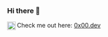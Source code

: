 ###  Hi there 👋

<img align="left" width="20" height="20" src="https://us-central1-gh-img.cloudfunctions.net/getImage?id=0agpz">Check me out here: [0x00.dev](https://0x00.dev)
<!--
**braeden/braeden** is a ✨ _special_ ✨ repository because its `README.md` (this file) appears on your GitHub profile.

Here are some ideas to get you started:

- 🔭 I’m currently working on ...
- 🌱 I’m currently learning ...
- 👯 I’m looking to collaborate on ...
- 🤔 I’m looking for help with ...
- 💬 Ask me about ...
- 📫 How to reach me: ...
- 😄 Pronouns: ...
- ⚡ Fun fact: ...
-->

